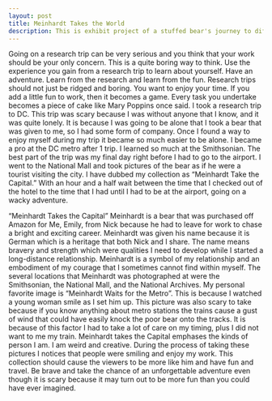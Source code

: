 ```yaml
---
layout: post
title: Meinhardt Takes the World
description: This is exhibit project of a stuffed bear's journey to different place around the US and the world with his human Emily
---
```

Going on a research trip can be very serious and you think that your work should be your only concern. This is a quite boring way to think. Use the experience you gain from a research trip to learn about yourself. Have an adventure. Learn from the research and learn from the fun. Research trips should not just be ridged and boring. You want to enjoy your time. If you add a little fun to work, then it becomes a game. Every task you undertake becomes a piece of cake like Mary Poppins once said. 
I took a research trip to DC. This trip was scary because I was without anyone that I know, and it was quite lonely. It is because I was going to be alone that I took a bear that was given to me, so I had some form of company. Once I found a way to enjoy myself during my trip it became so much easier to be alone. I became a pro at the DC metro after 1 trip. I learned so much at the Smithsonian. The best part of the trip was my final day right before I had to go to the airport. I went to the National Mall and took pictures of the bear as if he were a tourist visiting the city. I have dubbed my collection as “Meinhardt Take the Capital.” With an hour and a half wait between the time that I checked out of the hotel to the time that I had until I had to be at the airport, going on a wacky adventure. 	






“Meinhardt Takes the Capital”
Meinhardt is a bear that was purchased off Amazon for Me, Emily, from Nick because he had to leave for work to chase a bright and exciting career. Meinhardt was given his name because it is German which is a heritage that both Nick and I share. The name means bravery and strength which were qualities I need to develop while I started a long-distance relationship. Meinhardt is a symbol of my relationship and an embodiment of my courage that I sometimes cannot find within myself.
The several locations that Meinhardt was photographed at were the Smithsonian, the National Mall, and the National Archives. My personal favorite image is “Meinhardt Waits for the Metro”. This is because I watched a young woman smile as I set him up. This picture was also scary to take because if you know anything about metro stations the trains cause a gust of wind that could have easily knock the poor bear onto the tracks. It is because of this factor I had to take a lot of care on my timing, plus I did not want to me my train.
Meinhardt takes the Capital emphases the kinds of person I am. I am weird and creative. During the process of taking these pictures I notices that people were smiling and enjoy my work. This collection should cause the viewers to be more like him and have fun and travel. Be brave and take the chance of an unforgettable adventure even though it is scary because it may turn out to be more fun than you could have ever imagined.
